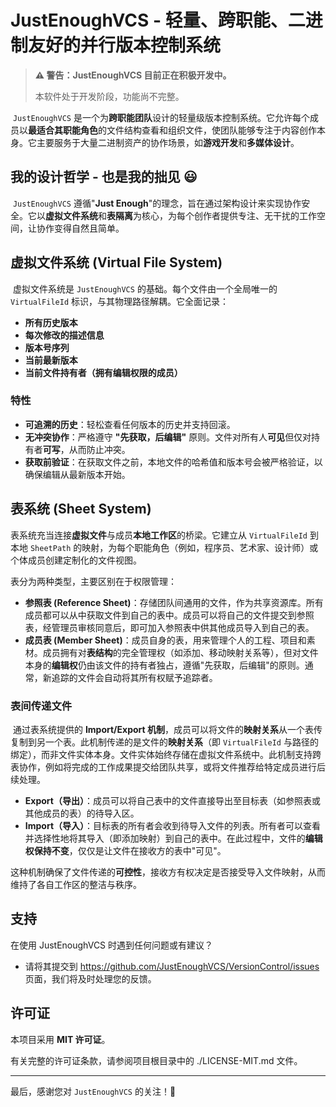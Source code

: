 # JustEnoughVCS - 轻量、跨职能、二进制友好的并行版本控制系统

> **⚠️ 警告：JustEnoughVCS 目前正在积极开发中。**
>
> 本软件处于开发阶段，功能尚不完整。

​	`JustEnoughVCS` 是一个为**跨职能团队**设计的轻量级版本控制系统。它允许每个成员以**最适合其职能角色**的文件结构查看和组织文件，使团队能够专注于内容创作本身。它主要服务于大量二进制资产的协作场景，如**游戏开发**和**多媒体设计**。

## 我的设计哲学 - 也是我的拙见 😃

​	`JustEnoughVCS` 遵循"**Just Enough**"的理念，旨在通过架构设计来实现协作安全。它以**虚拟文件系统**和**表隔离**为核心，为每个创作者提供专注、无干扰的工作空间，让协作变得自然且简单。

## 虚拟文件系统 (Virtual File System)

​	虚拟文件系统是 `JustEnoughVCS` 的基础。每个文件由一个全局唯一的 `VirtualFileId` 标识，与其物理路径解耦。它全面记录：

-   **所有历史版本**
-   **每次修改的描述信息**
-   **版本号序列**
-   **当前最新版本**
-   **当前文件持有者（拥有编辑权限的成员）**

### 特性

-   **可追溯的历史**：轻松查看任何版本的历史并支持回滚。
-   **无冲突协作**：严格遵守 **"先获取，后编辑"** 原则。文件对所有人**可见**但仅对持有者**可写**，从而防止冲突。
-   **获取前验证**：在获取文件之前，本地文件的哈希值和版本号会被严格验证，以确保编辑从最新版本开始。

## 表系统 (Sheet System)

​	表系统充当连接**虚拟文件**与成员**本地工作区**的桥梁。它建立从 `VirtualFileId` 到本地 `SheetPath` 的映射，为每个职能角色（例如，程序员、艺术家、设计师）或个体成员创建定制化的文件视图。

表分为两种类型，主要区别在于权限管理：

-   **参照表 \(Reference Sheet\)**：存储团队间通用的文件，作为共享资源库。所有成员都可以从中获取文件到自己的表中。成员可以将自己的文件提交到参照表，经管理员审核同意后，即可加入参照表中供其他成员导入到自己的表。
-   **成员表 \(Member Sheet\)**：成员自身的表，用来管理个人的工程、项目和素材。成员拥有对**表结构**的完全管理权（如添加、移动映射关系等），但对文件本身的**编辑权**仍由该文件的持有者独占，遵循"先获取，后编辑"的原则。通常，新追踪的文件会自动将其所有权赋予追踪者。

### 表间传递文件

​	通过表系统提供的 **Import/Export 机制**，成员可以将文件的**映射关系**从一个表传复制到另一个表。此机制传递的是文件的**映射关系**（即 `VirtualFileId` 与路径的绑定），而非文件实体本身。文件实体始终存储在虚拟文件系统中。此机制支持跨表协作，例如将完成的工作成果提交给团队共享，或将文件推荐给特定成员进行后续处理。

-   **Export（导出）**：成员可以将自己表中的文件直接导出至目标表（如参照表或其他成员的表）的待导入区。
-   **Import（导入）**：目标表的所有者会收到待导入文件的列表。所有者可以查看并选择性地将其导入（即添加映射）到自己的表中。在此过程中，文件的**编辑权保持不变**，仅仅是让文件在接收方的表中"可见"。

这种机制确保了文件传递的**可控性**，接收方有权决定是否接受导入文件映射，从而维持了各自工作区的整洁与秩序。

## 支持

在使用 JustEnoughVCS 时遇到任何问题或有建议？

-   请将其提交到 https://github.com/JustEnoughVCS/VersionControl/issues 页面，我们将及时处理您的反馈。

## 许可证

本项目采用 **MIT 许可证**。

有关完整的许可证条款，请参阅项目根目录中的 ./LICENSE-MIT.md 文件。

---

最后，感谢您对 `JustEnoughVCS` 的关注！🎉
